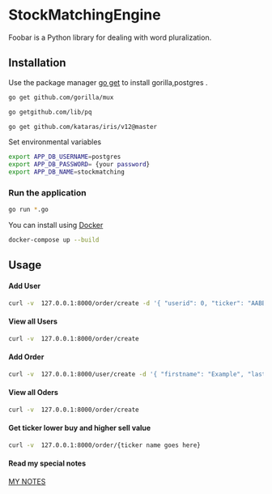 # StockMatchingEngine

Foobar is a Python library for dealing with word pluralization.

## Installation

Use the package manager [go get](https://golang.org/pkg/cmd/go/internal/get/) to install gorilla,postgres .

```bash
go get github.com/gorilla/mux
```
```bash
go getgithub.com/lib/pq
```
```bash
go get github.com/kataras/iris/v12@master
```

Set environmental variables 

```bash
export APP_DB_USERNAME=postgres
export APP_DB_PASSWORD= {your password}
export APP_DB_NAME=stockmatching

```
### Run the application 

```bash
go run *.go
````

You can install using [Docker](https://www.docker.com/) 

```bash
docker-compose up --build
````

## Usage
#### Add User

```bash
curl -v  127.0.0.1:8000/order/create -d '{ "userid": 0, "ticker": "AABB", "price": 44.20, "quantity": 5, "command": "SELL"}'

```

#### View all Users

```bash
curl -v  127.0.0.1:8000/order/create 

```

#### Add Order

```bash
curl -v  127.0.0.1:8000/user/create -d '{ "firstname": "Example", "lastname": "Example}'

```

#### View all Oders

```bash
curl -v  127.0.0.1:8000/order/create 

```


#### Get ticker lower buy and higher sell value

```bash
curl -v  127.0.0.1:8000/order/{ticker name goes here} 

```

#### Read my special notes 
[MY NOTES](https://github.com/yakiza/StockMatchingEngine/blob/master/.%7Elock.Documentation.odt%23)
